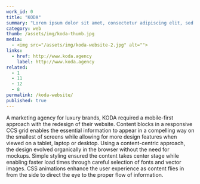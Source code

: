 ```yaml
---
work_id: 0
title: "KODA"
summary: "Lorem ipsum dolor sit amet, consectetur adipiscing elit, sed do eiusmod tempor incididunt ut labore et dolore magna aliqua. Ut enim ad minim veniam, quis nostrud exercitation"
category: web
thumb: /assets/img/koda-thumb.jpg
media: 
  - <img src="/assets/img/koda-website-2.jpg" alt="">
links:
  - href: http://www.koda.agency
    label: http://www.koda.agency
related:
  - 1
  - 11
  - 12
  - 8
permalink: /koda-website/
published: true
---
```

A marketing agency for luxury brands, KODA required a mobile-first approach with the redesign of their website. Content blocks in a responsive CCS grid enables the essential information to appear in a compelling way on the smallest of screens while allowing for more design features when viewed on a tablet, laptop or desktop. Using a content-centric approach, the design evolved organically in the browser without the need for mockups. Simple styling ensured the content takes center stage while enabling faster load times through careful selection of fonts and vector images. CSS animations enhance the user experience as content flies in from the side to direct the eye to the proper flow of information.
